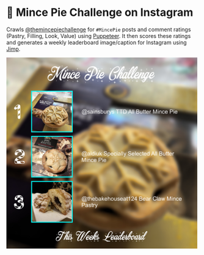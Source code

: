 # 🥧 Mince Pie Challenge on Instagram

Crawls [@themincepiechallenge](https://www.instagram.com/themincepiechallenge/) for `#MincePie` posts and comment ratings (Pastry, Filling, Look, Value) using [Puppeteer](https://github.com/GoogleChrome/puppeteer).
It then scores these ratings and generates a weekly leaderboard image/caption for Instagram using [Jimp](https://www.npmjs.com/package/jimp).

<img src="./leaderboard/__fixtures__/expected.jpg" width="500" />
